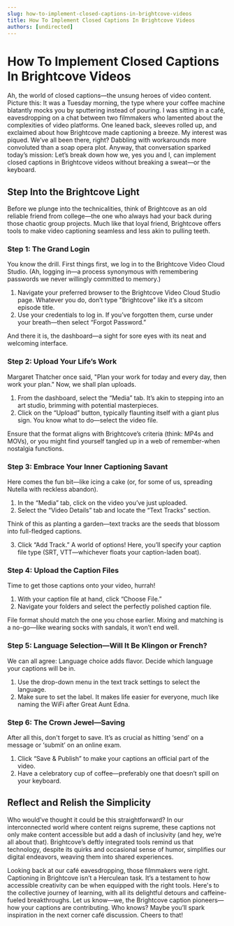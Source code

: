 ```yaml
---
slug: how-to-implement-closed-captions-in-brightcove-videos
title: How To Implement Closed Captions In Brightcove Videos
authors: [undirected]
---
```



# How To Implement Closed Captions In Brightcove Videos

Ah, the world of closed captions—the unsung heroes of video content. Picture this: It was a Tuesday morning, the type where your coffee machine blatantly mocks you by sputtering instead of pouring. I was sitting in a café, eavesdropping on a chat between two filmmakers who lamented about the complexities of video platforms. One leaned back, sleeves rolled up, and exclaimed about how Brightcove made captioning a breeze. My interest was piqued. We’ve all been there, right? Dabbling with workarounds more convoluted than a soap opera plot. Anyway, that conversation sparked today’s mission: Let’s break down how we, yes you and I, can implement closed captions in Brightcove videos without breaking a sweat—or the keyboard.

## Step Into the Brightcove Light

Before we plunge into the technicalities, think of Brightcove as an old reliable friend from college—the one who always had your back during those chaotic group projects. Much like that loyal friend, Brightcove offers tools to make video captioning seamless and less akin to pulling teeth.

### Step 1: The Grand Login

You know the drill. First things first, we log in to the Brightcove Video Cloud Studio. (Ah, logging in—a process synonymous with remembering passwords we never willingly committed to memory.)

1. Navigate your preferred browser to the Brightcove Video Cloud Studio page. Whatever you do, don’t type "Brightcove" like it’s a sitcom episode title.
2. Use your credentials to log in. If you’ve forgotten them, curse under your breath—then select “Forgot Password.”

And there it is, the dashboard—a sight for sore eyes with its neat and welcoming interface. 

### Step 2: Upload Your Life’s Work

Margaret Thatcher once said, "Plan your work for today and every day, then work your plan." Now, we shall plan uploads.

1. From the dashboard, select the “Media” tab. It’s akin to stepping into an art studio, brimming with potential masterpieces.
2. Click on the “Upload” button, typically flaunting itself with a giant plus sign. You know what to do—select the video file.

Ensure that the format aligns with Brightcove’s criteria (think: MP4s and MOVs), or you might find yourself tangled up in a web of remember-when nostalgia functions.

### Step 3: Embrace Your Inner Captioning Savant

Here comes the fun bit—like icing a cake (or, for some of us, spreading Nutella with reckless abandon).

1. In the “Media” tab, click on the video you’ve just uploaded.
2. Select the “Video Details” tab and locate the “Text Tracks” section. 

Think of this as planting a garden—text tracks are the seeds that blossom into full-fledged captions.

3. Click “Add Track.” A world of options! Here, you’ll specify your caption file type (SRT, VTT—whichever floats your caption-laden boat).

### Step 4: Upload the Caption Files

Time to get those captions onto your video, hurrah!

1. With your caption file at hand, click “Choose File.”
2. Navigate your folders and select the perfectly polished caption file.

File format should match the one you chose earlier. Mixing and matching is a no-go—like wearing socks with sandals, it won’t end well.

### Step 5: Language Selection—Will It Be Klingon or French?

We can all agree: Language choice adds flavor. Decide which language your captions will be in.

1. Use the drop-down menu in the text track settings to select the language.
2. Make sure to set the label. It makes life easier for everyone, much like naming the WiFi after Great Aunt Edna.

### Step 6: The Crown Jewel—Saving

After all this, don't forget to save. It’s as crucial as hitting ‘send’ on a message or ‘submit’ on an online exam.

1. Click “Save & Publish” to make your captions an official part of the video.
2. Have a celebratory cup of coffee—preferably one that doesn’t spill on your keyboard.

## Reflect and Relish the Simplicity

Who would’ve thought it could be this straightforward? In our interconnected world where content reigns supreme, these captions not only make content accessible but add a dash of inclusivity (and hey, we’re all about that). Brightcove’s deftly integrated tools remind us that technology, despite its quirks and occasional sense of humor, simplifies our digital endeavors, weaving them into shared experiences. 

Looking back at our café eavesdropping, those filmmakers were right. Captioning in Brightcove isn’t a Herculean task. It’s a testament to how accessible creativity can be when equipped with the right tools. Here's to the collective journey of learning, with all its delightful detours and caffeine-fueled breakthroughs. Let us know—we, the Brightcove caption pioneers—how your captions are contributing. Who knows? Maybe you’ll spark inspiration in the next corner café discussion. Cheers to that!